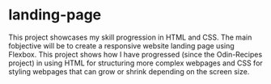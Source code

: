 # landing-page

This project showcases my skill progression in HTML and CSS. 
The main fobjective will be to create a responsive website landing page using Flexbox.
This project shows how I have progressed (since the Odin-Recipes project) in using HTML for structuring more complex webpages
and CSS for styling webpages that can grow or shrink depending on the screen size.

